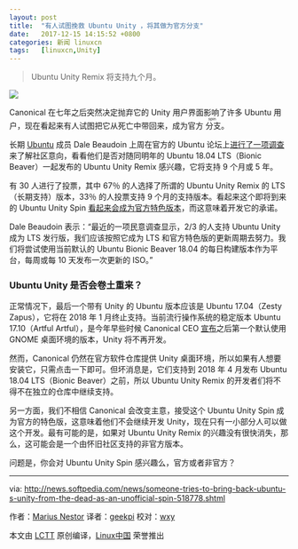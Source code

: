 ```yaml
---
layout: post
title:	"有人试图挽救 Ubuntu Unity ，将其做为官方分支"
date:	2017-12-15 14:15:52 +0800 
categories:	新闻 linuxcn 
tags:	[linuxcn,Unity]
---
```




> 
> Ubuntu Unity Remix 将支持九个月。
> 
> 
> 


![](/Asserts/Images//attachment/album/201712/15/141555ytknhx1k3oze1len.jpg)


Canonical 在七年之后突然决定抛弃它的 Unity 用户界面影响了许多 Ubuntu 用户，现在看起来有人试图把它从死亡中带回来，成为官方<ruby> 分支 <rt>  spin </rt></ruby>。


长期 [Ubuntu](http://linux.softpedia.com/downloadTag/Ubuntu) 成员 Dale Beaudoin 上周在官方的 Ubuntu 论坛上[进行了一项调查](https://community.ubuntu.com/t/poll-unity-7-distro-9-month-spin-or-lts-for-18-04/2066)来了解社区意向，看看他们是否对随同明年的 Ubuntu 18.04 LTS（Bionic Beaver）一起发布的 Ubuntu Unity Remix 感兴趣，它将支持 9 个月或 5 年。


有 30 人进行了投票，其中 67％ 的人选择了所谓的 Ubuntu Unity Remix 的 LTS（长期支持）版本，33％ 的人投票支持 9 个月的支持版本。看起来这个即将到来的 Ubuntu Unity Spin [看起来会成为官方特色版本](https://community.ubuntu.com/t/unity-maintenance-roadmap/2223)，而这意味着开发它的承诺。


Dale Beaudoin 表示：“最近的一项民意调查显示，2/3 的人支持 Ubuntu Unity 成为 LTS 发行版，我们应该按照它成为 LTS 和官方特色版的更新周期去努力。我们将尝试使用当前默认的 Ubuntu Bionic Beaver 18.04 的每日构建版本作为平台，每周或每 10 天发布一次更新的 ISO。”


### Ubuntu Unity 是否会卷土重来？


正常情况下，最后一个带有 Unity 的 Ubuntu 版本应该是 Ubuntu 17.04（Zesty Zapus），它将在 2018 年 1 月终止支持。当前流行操作系统的稳定版本 Ubuntu 17.10（Artful Artful），是今年早些时候 Canonical CEO [宣布](http://news.softpedia.com/news/canonical-to-stop-developing-unity-8-ubuntu-18-04-lts-ships-with-gnome-desktop-514604.shtml)之后第一个默认使用 GNOME 桌面环境的版本，Unity 将不再开发。


然而，Canonical 仍然在官方软件仓库提供 Unity 桌面环境，所以如果有人想要安装它，只需点击一下即可。但坏消息是，它们支持到 2018 年 4 月发布 Ubuntu 18.04 LTS（Bionic Beaver）之前，所以 Ubuntu Unity Remix 的开发者们将不得不在独立的仓库中继续支持。


另一方面，我们不相信 Canonical 会改变主意，接受这个 Ubuntu Unity Spin 成为官方的特色版，这意味着他们不会继续开发 Unity，现在只有一小部分人可以做这个开发。最有可能的是，如果对 Ubuntu Unity Remix 的兴趣没有很快消失，那么，这可能会是一个由怀旧社区支持的非官方版本。


问题是，你会对 Ubuntu Unity Spin 感兴趣么，官方或者非官方？




---


via: <http://news.softpedia.com/news/someone-tries-to-bring-back-ubuntu-s-unity-from-the-dead-as-an-unofficial-spin-518778.shtml>


作者：[Marius Nestor](http://news.softpedia.com/editors/browse/marius-nestor) 译者：[geekpi](https://github.com/geekpi) 校对：[wxy](https://github.com/wxy)


本文由 [LCTT](https://github.com/LCTT/TranslateProject) 原创编译，[Linux中国](https://linux.cn/) 荣誉推出
